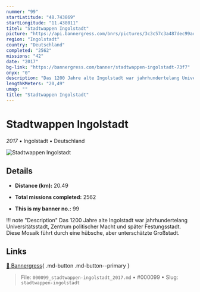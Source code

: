```yaml
---
nummer: "99"
startLatitude: "48.743869"
startLongitude: "11.438011"
titel: "Stadtwappen Ingolstadt"
picture: "https://api.bannergress.com/bnrs/pictures/3c3c57c3a487dec99ad1d6cb2a55319a"
region: "Ingolstadt"
country: "Deutschland"
completed: "2562"
missions: "42"
date: "2017"
bg-link: "https://bannergress.com/banner/stadtwappen-ingolstadt-73f7"
onyx: "0"
description: "Das 1200 Jahre alte Ingolstadt war jahrhundertelang Universitätsstadt, Zentrum politischer Macht und später Festungsstadt. Diese Mosaik führt durch eine hübsche, aber unterschätzte  Großstadt."
lengthKMeters: "20,49"
umap: ""
title: "Stadtwappen Ingolstadt"
---
```

# Stadtwappen Ingolstadt

*2017* • Ingolstadt • Deutschland

![Stadtwappen Ingolstadt](https://api.bannergress.com/bnrs/pictures/3c3c57c3a487dec99ad1d6cb2a55319a)

## Details
- **Distance (km):** 20.49

- **Total missions completed:** 2562
- **This is my banner no.:** 99


!!! note "Description"
    Das 1200 Jahre alte Ingolstadt war jahrhundertelang Universitätsstadt, Zentrum politischer Macht und später Festungsstadt. Diese Mosaik führt durch eine hübsche, aber unterschätzte  Großstadt.



## Links
[🔗 Bannergress](https://bannergress.com/banner/stadtwappen-ingolstadt-73f7){ .md-button .md-button--primary }



> File: `000099_stadtwappen-ingolstadt_2017.md` • #000099 • Slug: `stadtwappen-ingolstadt`
